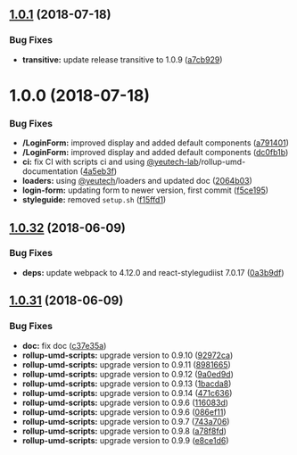 ## [1.0.1](https://module.kopaxgroup.com/bootstrap-styled/login-form/compare/v1.0.0...v1.0.1) (2018-07-18)


### Bug Fixes

* **transitive:** update release transitive to 1.0.9 ([a7cb929](https://module.kopaxgroup.com/bootstrap-styled/login-form/commit/a7cb929))

# 1.0.0 (2018-07-18)


### Bug Fixes

* **/LoginForm:** improved display and added default components ([a791401](https://module.kopaxgroup.com/bootstrap-styled/login-form/commit/a791401))
* **/LoginForm:** improved display and added default components ([dc0fb1b](https://module.kopaxgroup.com/bootstrap-styled/login-form/commit/dc0fb1b))
* **ci:** fix CI with scripts ci and using [@yeutech-lab](https://module.kopaxgroup.com/yeutech-lab)/rollup-umd-documentation ([4a5eb3f](https://module.kopaxgroup.com/bootstrap-styled/login-form/commit/4a5eb3f))
* **loaders:** using [@yeutech](https://module.kopaxgroup.com/yeutech)/loaders and updated doc ([2064b03](https://module.kopaxgroup.com/bootstrap-styled/login-form/commit/2064b03))
* **login-form:** updating form to newer version, first commit ([f5ce195](https://module.kopaxgroup.com/bootstrap-styled/login-form/commit/f5ce195))
* **styleguide:** removed `setup.sh` ([f15ffd1](https://module.kopaxgroup.com/bootstrap-styled/login-form/commit/f15ffd1))

<a name="1.0.32"></a>
## [1.0.32](https://module.kopaxgroup.com:20024/dev-tools/rollup-umd/compare/v1.0.31...v1.0.32) (2018-06-09)


### Bug Fixes

* **deps:** update webpack to 4.12.0 and react-stylegudiist 7.0.17 ([0a3b9df](https://module.kopaxgroup.com:20024/dev-tools/rollup-umd/commit/0a3b9df))

<a name="1.0.31"></a>
## [1.0.31](https://module.kopaxgroup.com:20024/dev-tools/rollup-umd/compare/v1.0.30...v1.0.31) (2018-06-09)


### Bug Fixes

* **doc:** fix doc ([c37e35a](https://module.kopaxgroup.com:20024/dev-tools/rollup-umd/commit/c37e35a))
* **rollup-umd-scripts:** upgrade version to 0.9.10 ([92972ca](https://module.kopaxgroup.com:20024/dev-tools/rollup-umd/commit/92972ca))
* **rollup-umd-scripts:** upgrade version to 0.9.11 ([8981665](https://module.kopaxgroup.com:20024/dev-tools/rollup-umd/commit/8981665))
* **rollup-umd-scripts:** upgrade version to 0.9.12 ([9a0ed9d](https://module.kopaxgroup.com:20024/dev-tools/rollup-umd/commit/9a0ed9d))
* **rollup-umd-scripts:** upgrade version to 0.9.13 ([1bacda8](https://module.kopaxgroup.com:20024/dev-tools/rollup-umd/commit/1bacda8))
* **rollup-umd-scripts:** upgrade version to 0.9.14 ([471c636](https://module.kopaxgroup.com:20024/dev-tools/rollup-umd/commit/471c636))
* **rollup-umd-scripts:** upgrade version to 0.9.6 ([116083d](https://module.kopaxgroup.com:20024/dev-tools/rollup-umd/commit/116083d))
* **rollup-umd-scripts:** upgrade version to 0.9.6 ([086ef11](https://module.kopaxgroup.com:20024/dev-tools/rollup-umd/commit/086ef11))
* **rollup-umd-scripts:** upgrade version to 0.9.7 ([743a706](https://module.kopaxgroup.com:20024/dev-tools/rollup-umd/commit/743a706))
* **rollup-umd-scripts:** upgrade version to 0.9.8 ([a78f8fd](https://module.kopaxgroup.com:20024/dev-tools/rollup-umd/commit/a78f8fd))
* **rollup-umd-scripts:** upgrade version to 0.9.9 ([e8ce1d6](https://module.kopaxgroup.com:20024/dev-tools/rollup-umd/commit/e8ce1d6))
